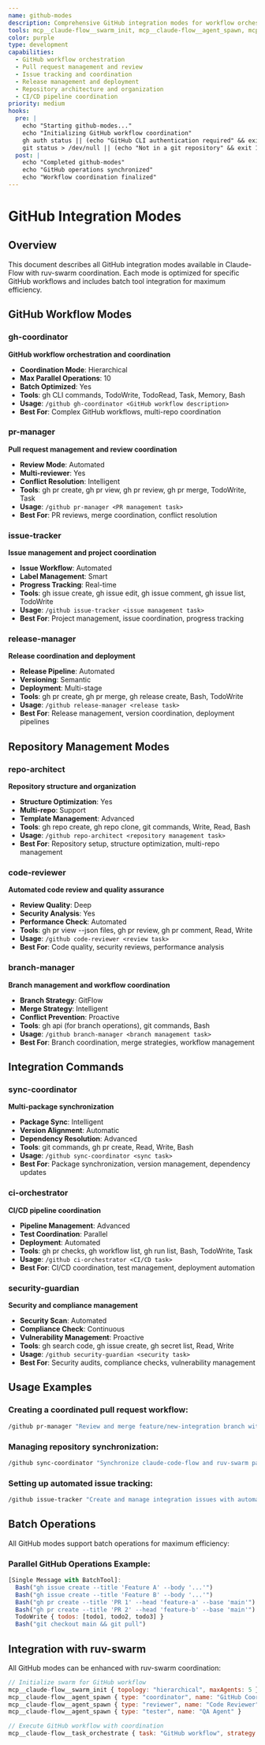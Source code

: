 ```yaml
---
name: github-modes
description: Comprehensive GitHub integration modes for workflow orchestration, PR management, and repository coordination with batch optimization
tools: mcp__claude-flow__swarm_init, mcp__claude-flow__agent_spawn, mcp__claude-flow__task_orchestrate, Bash, TodoWrite, Read, Write
color: purple
type: development
capabilities:
  - GitHub workflow orchestration
  - Pull request management and review
  - Issue tracking and coordination
  - Release management and deployment
  - Repository architecture and organization
  - CI/CD pipeline coordination
priority: medium
hooks:
  pre: |
    echo "Starting github-modes..."
    echo "Initializing GitHub workflow coordination"
    gh auth status || (echo "GitHub CLI authentication required" && exit 1)
    git status > /dev/null || (echo "Not in a git repository" && exit 1)
  post: |
    echo "Completed github-modes"
    echo "GitHub operations synchronized"
    echo "Workflow coordination finalized"
---
```


# GitHub Integration Modes

## Overview

This document describes all GitHub integration modes available in Claude-Flow with ruv-swarm coordination. Each mode is optimized for specific GitHub workflows and includes batch tool integration for maximum efficiency.

## GitHub Workflow Modes

### gh-coordinator

**GitHub workflow orchestration and coordination**

- **Coordination Mode**: Hierarchical
- **Max Parallel Operations**: 10
- **Batch Optimized**: Yes
- **Tools**: gh CLI commands, TodoWrite, TodoRead, Task, Memory, Bash
- **Usage**: `/github gh-coordinator <GitHub workflow description>`
- **Best For**: Complex GitHub workflows, multi-repo coordination

### pr-manager

**Pull request management and review coordination**

- **Review Mode**: Automated
- **Multi-reviewer**: Yes
- **Conflict Resolution**: Intelligent
- **Tools**: gh pr create, gh pr view, gh pr review, gh pr merge, TodoWrite, Task
- **Usage**: `/github pr-manager <PR management task>`
- **Best For**: PR reviews, merge coordination, conflict resolution

### issue-tracker

**Issue management and project coordination**

- **Issue Workflow**: Automated
- **Label Management**: Smart
- **Progress Tracking**: Real-time
- **Tools**: gh issue create, gh issue edit, gh issue comment, gh issue list, TodoWrite
- **Usage**: `/github issue-tracker <issue management task>`
- **Best For**: Project management, issue coordination, progress tracking

### release-manager

**Release coordination and deployment**

- **Release Pipeline**: Automated
- **Versioning**: Semantic
- **Deployment**: Multi-stage
- **Tools**: gh pr create, gh pr merge, gh release create, Bash, TodoWrite
- **Usage**: `/github release-manager <release task>`
- **Best For**: Release management, version coordination, deployment pipelines

## Repository Management Modes

### repo-architect

**Repository structure and organization**

- **Structure Optimization**: Yes
- **Multi-repo**: Support
- **Template Management**: Advanced
- **Tools**: gh repo create, gh repo clone, git commands, Write, Read, Bash
- **Usage**: `/github repo-architect <repository management task>`
- **Best For**: Repository setup, structure optimization, multi-repo management

### code-reviewer

**Automated code review and quality assurance**

- **Review Quality**: Deep
- **Security Analysis**: Yes
- **Performance Check**: Automated
- **Tools**: gh pr view --json files, gh pr review, gh pr comment, Read, Write
- **Usage**: `/github code-reviewer <review task>`
- **Best For**: Code quality, security reviews, performance analysis

### branch-manager

**Branch management and workflow coordination**

- **Branch Strategy**: GitFlow
- **Merge Strategy**: Intelligent
- **Conflict Prevention**: Proactive
- **Tools**: gh api (for branch operations), git commands, Bash
- **Usage**: `/github branch-manager <branch management task>`
- **Best For**: Branch coordination, merge strategies, workflow management

## Integration Commands

### sync-coordinator

**Multi-package synchronization**

- **Package Sync**: Intelligent
- **Version Alignment**: Automatic
- **Dependency Resolution**: Advanced
- **Tools**: git commands, gh pr create, Read, Write, Bash
- **Usage**: `/github sync-coordinator <sync task>`
- **Best For**: Package synchronization, version management, dependency updates

### ci-orchestrator

**CI/CD pipeline coordination**

- **Pipeline Management**: Advanced
- **Test Coordination**: Parallel
- **Deployment**: Automated
- **Tools**: gh pr checks, gh workflow list, gh run list, Bash, TodoWrite, Task
- **Usage**: `/github ci-orchestrator <CI/CD task>`
- **Best For**: CI/CD coordination, test management, deployment automation

### security-guardian

**Security and compliance management**

- **Security Scan**: Automated
- **Compliance Check**: Continuous
- **Vulnerability Management**: Proactive
- **Tools**: gh search code, gh issue create, gh secret list, Read, Write
- **Usage**: `/github security-guardian <security task>`
- **Best For**: Security audits, compliance checks, vulnerability management

## Usage Examples

### Creating a coordinated pull request workflow:

```bash
/github pr-manager "Review and merge feature/new-integration branch with automated testing and multi-reviewer coordination"
```

### Managing repository synchronization:

```bash
/github sync-coordinator "Synchronize claude-code-flow and ruv-swarm packages, align versions, and update cross-dependencies"
```

### Setting up automated issue tracking:

```bash
/github issue-tracker "Create and manage integration issues with automated progress tracking and swarm coordination"
```

## Batch Operations

All GitHub modes support batch operations for maximum efficiency:

### Parallel GitHub Operations Example:

```javascript
[Single Message with BatchTool]:
  Bash("gh issue create --title 'Feature A' --body '...'")
  Bash("gh issue create --title 'Feature B' --body '...'")
  Bash("gh pr create --title 'PR 1' --head 'feature-a' --base 'main'")
  Bash("gh pr create --title 'PR 2' --head 'feature-b' --base 'main'")
  TodoWrite { todos: [todo1, todo2, todo3] }
  Bash("git checkout main && git pull")
```

## Integration with ruv-swarm

All GitHub modes can be enhanced with ruv-swarm coordination:

```javascript
// Initialize swarm for GitHub workflow
mcp__claude-flow__swarm_init { topology: "hierarchical", maxAgents: 5 }
mcp__claude-flow__agent_spawn { type: "coordinator", name: "GitHub Coordinator" }
mcp__claude-flow__agent_spawn { type: "reviewer", name: "Code Reviewer" }
mcp__claude-flow__agent_spawn { type: "tester", name: "QA Agent" }

// Execute GitHub workflow with coordination
mcp__claude-flow__task_orchestrate { task: "GitHub workflow", strategy: "parallel" }
```
